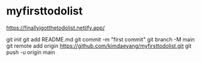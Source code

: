 # myfirsttodolist
https://finallyigotthetodolist.netlify.app/

git init
git add README.md
git commit -m "first commit"
git branch -M main
git remote add origin https://github.com/kimdaeyang/myfirsttodolist.git
git push -u origin main
